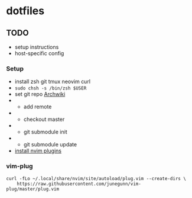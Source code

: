 # dotfiles

## TODO

* setup instructions
* host-specific config

### Setup

* install zsh git tmux neovim curl
* `sudo chsh -s /bin/zsh $USER`
* set git repo [Archwiki](https://wiki.archlinux.org/index.php/Dotfiles)
* * add remote
* * checkout master
* * git submodule init
* * git submodule update
* [install nvim plugins](#vim-plug)

### vim-plug
```
curl -fLo ~/.local/share/nvim/site/autoload/plug.vim --create-dirs \
    https://raw.githubusercontent.com/junegunn/vim-plug/master/plug.vim
```
